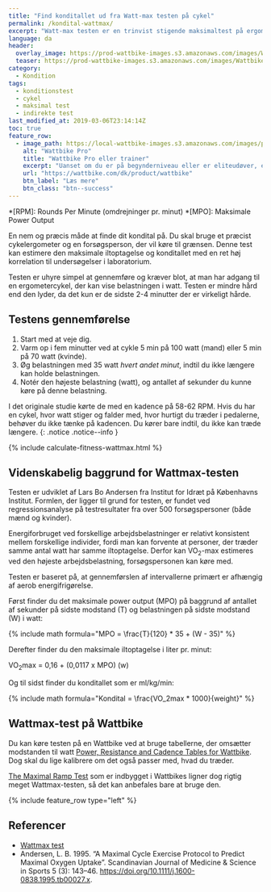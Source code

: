 ```yaml
---
title: "Find konditallet ud fra Watt-max testen på cykel"
permalink: /kondital-wattmax/
excerpt: "Watt-max testen er en trinvist stigende maksimaltest på ergometercykel. Testens resultat kan være et præstationsmål i sig selv, men den giver også et validt estimat af den maksimale iltoptagelse."
language: da
header:
  overlay_image: https://prod-wattbike-images.s3.amazonaws.com/images/Wattbike4059_edit-(2)-ecffa30a11c87543.jpg
  teaser: https://prod-wattbike-images.s3.amazonaws.com/images/Wattbike4059_edit-(2)-ecffa30a11c87543.jpg
category:
  - Kondition
tags:
  - konditionstest
  - cykel
  - maksimal test
  - indirekte test
last_modified_at: 2019-03-06T23:14:14Z
toc: true
feature_row:
  - image_path: https://local-wattbike-images.s3.amazonaws.com/images/product__wattbike@3x.jpg
    alt: "Wattbike Pro"
    title: "Wattbike Pro eller trainer"
    excerpt: "Uanset om du er på begynderniveau eller er eliteudøver, er Wattbike Pro og Trainer udviklet til at forbedre din performance."
    url: "https://wattbike.com/dk/product/wattbike"
    btn_label: "Læs mere"
    btn_class: "btn--success"
---
```


*[RPM]: Rounds Per Minute (omdrejninger pr. minut)
*[MPO]: Maksimale Power Output

En nem og præcis måde at finde dit kondital på. Du skal bruge et præcist cykelergometer og en forsøgsperson, der vil køre til grænsen. Denne test kan estimere den maksimale iltoptagelse og konditallet med en ret høj korrelation til undersøgelser i laboratorium. 

Testen er uhyre simpel at gennemføre og kræver blot, at man har adgang til en ergometercykel, der kan vise belastningen i watt. Testen er mindre hård end den lyder, da det kun er de sidste 2-4 minutter der er virkeligt hårde.

## Testens gennemførelse

1. Start med at veje dig.
2. Varm op i fem minutter ved at cykle 5 min på 100 watt (mand) eller 5 min på 70 watt (kvinde).
3. Øg belastningen med 35 watt _hvert andet minut_, indtil du ikke længere kan holde belastningen.
4. Notér den højeste belastning (watt), og antallet af sekunder du kunne køre på denne belastning.

I det originale studie kørte de med en kadence på 58-62 RPM. Hvis du har en cykel, hvor watt stiger og falder med, hvor hurtigt du træder i pedalerne, behøver du ikke tænke på kadencen. Du kører bare indtil, du ikke kan træde længere.
{: .notice .notice--info }

{% include calculate-fitness-wattmax.html %}

## Videnskabelig baggrund for Wattmax-testen

Testen er udviklet af Lars Bo Andersen fra Institut for Idræt på Københavns Institut. Formlen, der ligger til grund for testen, er fundet ved regressionsanalyse på testresultater fra over 500 forsøgspersoner (både mænd og kvinder).

Energiforbruget ved forskellige arbejdsbelastninger er relativt konsistent mellem forskellige individer, fordi man kan forvente at personer, der træder samme antal watt har samme iltoptagelse. Derfor kan VO<sub>2</sub>-max estimeres ved den højeste arbejdsbelastning, forsøgspersonen kan køre med.

Testen er baseret på, at gennemførslen af intervallerne primært er afhængig af aerob energifrigørelse. 

Først finder du det maksimale power output (MPO) på baggrund af antallet af sekunder på sidste modstand (T) og belastningen på sidste modstand (W) i watt:

{% include math formula="MPO = \frac{T}{120} * 35 + (W - 35)" %}

Derefter finder du den maksimale iltoptagelse i liter pr. minut:

VO<sub>2</sub>max = 0,16 + (0,0117 x MPO) (w)

Og til sidst finder du konditallet som er ml/kg/min:

{% include math formula="Kondital = \frac{VO_2max * 1000}{weight}" %}

## Wattmax-test på Wattbike

Du kan køre testen på en Wattbike ved at bruge tabellerne, der omsætter modstanden til watt [Power, Resistance and Cadence Tables for Wattbike](https://support.wattbike.com/hc/da/articles/115001881825-Power-Resistance-and-Cadence-Tables). Dog skal du lige kalibrere om det også passer med, hvad du træder.

[The Maximal Ramp Test](https://wattbike.com/dk/performance-tests/the-maximal-ramp-test) som er indbygget i Wattbikes ligner dog rigtig meget Wattmax-testen, så det kan anbefales bare at bruge den.

{% include feature_row type="left" %}

## Referencer

- [Wattmax test](https://systime.dk/fileadmin/indhold/SupplerendeMaterialer/Idraet_-_teori_og_traening/4_Traeningslaere/watt-max.htm)
- Andersen, L. B. 1995. “A Maximal Cycle Exercise Protocol to Predict Maximal Oxygen Uptake”. Scandinavian Journal of Medicine & Science in Sports 5 (3): 143–46. <https://doi.org/10.1111/j.1600-0838.1995.tb00027.x>.

